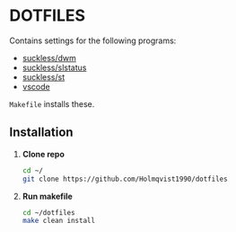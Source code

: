 # DOTFILES

Contains settings for the following programs:

* [suckless/dwm](https://dwm.suckless.org/)
* [suckless/slstatus](https://tools.suckless.org/slstatus/)
* [suckless/st](https://st.suckless.org/)
* [vscode](https://code.visualstudio.com/)

`Makefile` installs these.

## Installation

1. **Clone repo**
    ```bash
    cd ~/
    git clone https://github.com/Holmqvist1990/dotfiles
    ```

1. **Run makefile**
    ```bash
    cd ~/dotfiles
    make clean install
    ```
